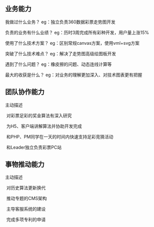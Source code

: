 ## 业务能力



我做过什么业务？                                         eg：独立负责360数据彩票走势图开发

负责的业务有什么业绩？                             eg：历时3周完成所有彩种开发，用户量上涨15%

使用了什么技术方案？                                 eg：区别常规canvas方案，使用vml+svg方案

突破了什么技术难点？                                  eg：解决了走势图高级绘图板开发

遇到了什么问题？                                          eg：橡皮擦的问题、动态连线计算等

最大的收获是什么？                                      eg：对业务的理解更加深入、对技术图表更有把握





## 团队协作能力

主动描述

​	对彩票足彩的奖金算法有深入研究

​	为H5、客户端讲解算法并协助开发完成

​	和PHP、PM同学在一天的时间内快速支持足彩竞猜活动

​	和Leader独立负责彩票PC站





## 事物推动能力

主动描述

​	对历史算法更新换代

​	推动专题的CMS架构

​	主导客服系统的建设

​	完成多项专利的申请







